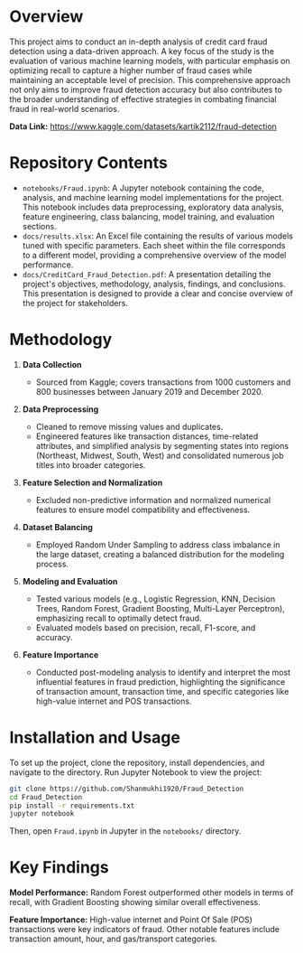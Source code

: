 
# Overview
This project aims to conduct an in-depth analysis of credit card fraud detection using a data-driven approach. A key focus of the study is the evaluation of various machine learning models, with particular emphasis on optimizing recall to capture a higher number of fraud cases while maintaining an acceptable level of precision. This comprehensive approach not only aims to improve fraud detection accuracy but also contributes to the broader understanding of effective strategies in combating financial fraud in real-world scenarios.

**Data Link:** https://www.kaggle.com/datasets/kartik2112/fraud-detection

# Repository Contents
- `notebooks/Fraud.ipynb`: A Jupyter notebook containing the code, analysis, and machine learning model implementations for the project. This notebook includes data preprocessing, exploratory data analysis, feature engineering, class balancing, model training, and evaluation sections.
- `docs/results.xlsx`:  An Excel file containing the results of various models tuned with specific parameters. Each sheet within the file corresponds to a different model, providing a comprehensive overview of the model performance.
- `docs/CreditCard_Fraud_Detection.pdf`: A presentation detailing the project's objectives, methodology, analysis, findings, and conclusions. This presentation is designed to provide a clear and concise overview of the project for stakeholders.

# Methodology
1. **Data Collection**
   - Sourced from Kaggle; covers transactions from 1000 customers and 800 businesses between January 2019 and December 2020.

2. **Data Preprocessing**
   - Cleaned to remove missing values and duplicates.
   - Engineered features like transaction distances, time-related attributes, and simplified analysis by segmenting states into regions (Northeast, Midwest, South, West) and consolidated numerous job titles into broader categories.
     
3. **Feature Selection and Normalization**
   - Excluded non-predictive information and normalized numerical features to ensure model compatibility and effectiveness.

4. **Dataset Balancing**
   - Employed Random Under Sampling to address class imbalance in the large dataset, creating a balanced distribution for the modeling process.

5. **Modeling and Evaluation**
   - Tested various models (e.g., Logistic Regression, KNN, Decision Trees, Random Forest, Gradient Boosting, Multi-Layer Perceptron), emphasizing recall to optimally detect fraud.
   - Evaluated models based on precision, recall, F1-score, and accuracy.

6. **Feature Importance**
   - Conducted post-modeling analysis to identify and interpret the most influential features in fraud prediction, highlighting the significance of transaction amount, transaction time, and specific categories like high-value internet and POS transactions.

# Installation and Usage
To set up the project, clone the repository, install dependencies, and navigate to the directory. Run Jupyter Notebook to view the project:
```bash
git clone https://github.com/Shanmukhi1920/Fraud_Detection
cd Fraud_Detection
pip install -r requirements.txt
jupyter notebook
```
Then, open `Fraud.ipynb` in Jupyter in the `notebooks/` directory.

# Key Findings
**Model Performance:** Random Forest outperformed other models in terms of recall, with Gradient Boosting showing similar overall effectiveness.

**Feature Importance:** High-value internet and Point Of Sale (POS) transactions were key indicators of fraud. Other notable features include transaction amount, hour, and gas/transport categories.





